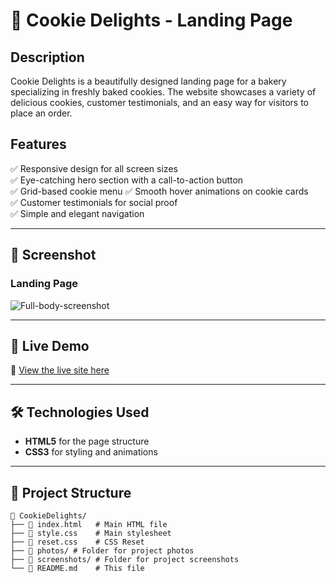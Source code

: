 # 🍪 Cookie Delights - Landing Page  

## **Description**  
Cookie Delights is a beautifully designed landing page for a bakery specializing in freshly baked cookies. The website showcases a variety of delicious cookies, customer testimonials, and an easy way for visitors to place an order.  

## **Features**  
✅ Responsive design for all screen sizes  
✅ Eye-catching hero section with a call-to-action button  
✅ Grid-based cookie menu 
✅ Smooth hover animations on cookie cards  
✅ Customer testimonials for social proof  
✅ Simple and elegant navigation  

---

## **📸 Screenshot**  

### **Landing Page**  
![Full-body-screenshot](screenshots/yourbestdream.github.io_tum-web-lab2_.png)

---

## **🚀 Live Demo**  
🔗 [View the live site here](https://yourbestdream.github.io/tum-web-lab2/)  

---

## **🛠️ Technologies Used**  
- **HTML5** for the page structure  
- **CSS3** for styling and animations   

---

## **📂 Project Structure**  
```
📁 CookieDelights/
├── 📄 index.html   # Main HTML file
├── 📄 style.css    # Main stylesheet
├── 📄 reset.css    # CSS Reset
├── 📂 photos/ # Folder for project photos
├── 📂 screenshots/ # Folder for project screenshots
└── 📄 README.md    # This file
```
